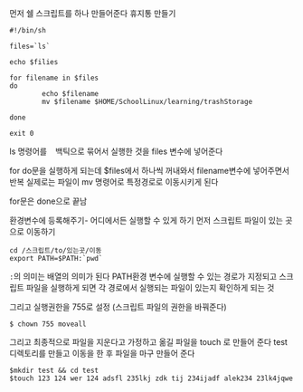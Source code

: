 먼저 쉘 스크립트를 하나 만들어준다
휴지통 만들기

```
#!/bin/sh

files=`ls`

echo $filies

for filename in $files
do
        echo $filename
        mv $filename $HOME/SchoolLinux/learning/trashStorage

done

exit 0
```

ls 명령어를 ` ` 백틱으로 묶어서 실행한 것을 files 변수에 넣어준다

for do문을 실행하게 되는데 $files에서 하나씩 꺼내와서 filename변수에 넣어주면서 반복
실제로는 파일이 mv 명령어로 특정경로로 이동시키게 된다

for문은 done으로 끝남


환경변수에 등록해주기- 어디에서든 실행할 수 있게 하기
먼저 스크립트 파일이 있는 곳으로 이동하기
```
cd /스크립트/to/있는곳/이동
export PATH=$PATH:`pwd`
```
`:`의 의미는 배열의 의미가 된다 PATH환경 변수에 실행할 수 있는 경로가 지정되고 
스크립트 파일을 실행하게 되면 각 경로에서 실행되는 파일이 있는지 확인하게 되는 것

그리고 실행권한을 755로 설정 (스크립트 파일의 권한을 바꿔준다)
```
$ chown 755 moveall
```

그리고 최종적으로 파일을 지운다고 가정하고 옮길 파일을 touch 로 만들어 준다
test 디렉토리를 만들고 이동을 한 후 파일을 마구 만들어 준다
```
$mkdir test && cd test
$touch 123 124 wer 124 adsfl 235lkj zdk tij 234ijadf alek234 23lk4jqwe
```




